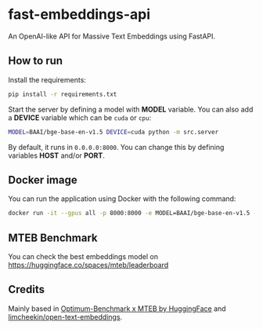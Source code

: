 # fast-embeddings-api

An OpenAI-like API for Massive Text Embeddings using FastAPI.

## How to run
Install the requirements:
```bash
pip install -r requirements.txt
```

Start the server by defining a model with **MODEL** variable. You can also add a **DEVICE** variable which can be `cuda` or `cpu`:
```bash
MODEL=BAAI/bge-base-en-v1.5 DEVICE=cuda python -m src.server
```

By default, it runs in `0.0.0.0:8000`. You can change this by defining variables **HOST** and/or **PORT**.

## Docker image
You can run the application using Docker with the following command:
```bash
docker run -it --gpus all -p 8000:8000 -e MODEL=BAAI/bge-base-en-v1.5 -e DEVICE=cuda vokturz/fast-embeddings-api
```

## MTEB Benchmark
You can check the best embeddings model on https://huggingface.co/spaces/mteb/leaderboard

## Credits

Mainly based in [Optimum-Benchmark x MTEB by HuggingFace](https://github.com/huggingface/optimum-benchmark/tree/main/examples/fast-mteb) and [limcheekin/open-text-embeddings](https://github.com/limcheekin/open-text-embeddings).